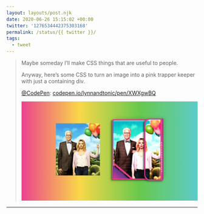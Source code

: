 ```yaml
---
layout: layouts/post.njk
date: 2020-06-26 15:15:02 +00:00
twitter: '1276534442375303168'
permalink: /status/{{ twitter }}/
tags: 
  - tweet
---
```


> Maybe someday I’ll make CSS things that are useful to people.
> 
> Anyway, here’s some CSS to turn an image into a pink trapper keeper with just a containing div.
> 
> [@CodePen](https://twitter.com/CodePen): [codepen.io/lynnandtonic/pen/XWXgwBQ](https://codepen.io/lynnandtonic/pen/XWXgwBQ)
> 
> ![On the left, an image from The Good Place. On the right, the same image is styled like a bright pink trapper keeper.](/img/1276534442375303168-EbcomJqUMAE0YHI.jpg)

---
